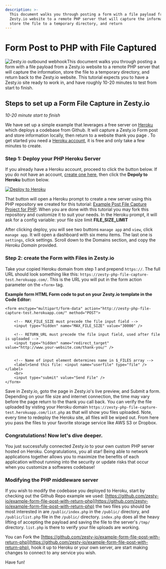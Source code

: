 ```yaml
---
description: >-
  This document walks you through posting a form with a file payload from a
  Zesty.io website to a remote PHP server that will capture the information,
  store the file to a temporary directory, and return
---
```


# Form Post to PHP with File Captured

![Zesty.io outbound webhook](https://wyp1jm.media.zestyio.com/zestyio-outbound-webhook.png)This document walks you through posting a form with a file payload from a Zesty.io website to a remote PHP server that will capture the information, store the file to a temporary directory, and return back to the Zesty.io website. This tutorial expects you to have a Zesty.io site ready to work in, and have roughly 10-20 minutes to test from start to finish.

## Steps to set up a Form File Capture in Zesty.io

_10-20 minute start to finish_

We have set up a simple example that leverages a free server on [Heroku](https://www.heroku.com/) which deploys a codebase from Github. It will capture a Zesty.io Form post and store information locally, then return to a website thank you page . To get started you need a [Heroku account](https://signup.heroku.com/), it is free and only take a few minutes to create.

### Step 1: Deploy your PHP Heroku Server

If you already have a Heroku account, proceed to click the button below. If you do not have an account, [create one here](https://signup.heroku.com/), then click the **Depoly to Heroku** button below.

[![Deploy to Heroku](https://www.herokucdn.com/deploy/button.png)](https://heroku.com/deploy?template=https://github.com/zesty-io/example-form-file-post-with-return-php)

That button will open a Heroku prompt to create a new server using this PHP repository we created for this tutorial: [Example Post File Capture Project for PHP](https://github.com/zesty-io/example-form-file-post-with-return-php). When you are done with this tutorial you may fork this repository and customize it to suit your needs. In the Heroku prompt, it will ask for a config variable: your file size limit **FILE\_SIZE\_LIMIT**

After clicking deploy, you will see two buttons `manage app` and `view`, click `manage app`. It will open a dashboard with six menu items. The last one is `settings`, click settings. Scroll down to the Domains section, and copy the _Heroku Domain_ provided.

### Step 2: create the Form with Files in Zesty.io

Take your copied Heroku domain from step 1 and prepend `https://`. The full URL should look something like this: `https://zesty-php-file-capture-test.herokuapp.com/`. This is the URL you will put in the form action parameter on the `<form>` tag.

**Example form HTML Form code to put on your Zesty.io template in the Code Editor:**

```text
<form enctype="multipart/form-data" action="http://zesty-php-file-capture-test.herokuapp.com/" method="POST">
    
    <!-- MAX_FILE_SIZE must precede the file input field -->
    <input type="hidden" name="MAX_FILE_SIZE" value="30000" />
    
    <!-- RETURN_URL must precede the file input field, used after file is uploaded -->
    <input type="hidden" name="redirect_target" value="http://www.your-website.com/thank-you/" />
    
    
    <!-- Name of input element determines name in $_FILES array -->
    <label>Send this file: <input name="userfile" type="file" /></label>
    <br>
    <input type="submit" value="Send File" />
</form>
```

Save in Zesty.io, goto the page in Zesty.io's live preview, and Submit a form. Depending on your file size and internet connection, the time may vary before the page return to the thank you call back. You can verify the file uploaded by visting your Heroku domain `https://zesty-php-file-capture-test.herokuapp.com/list.php` as that will show you files uploaded. Note, every time to redeploy the Heroku site, all files will be wiped out. From here you pass the files to your favorite storage service like AWS S3 or Dropbox.

### Congratulations! Now let's dive deeper.

You just successfully connected Zesty.io to your own custom PHP server hosted on Heroku. Congratulations, you all star! Being able to network applications together allows you to maximize the benefits of each application without running into the security or update risks that occur when you customize a softwares codebase!

### Modifying the PHP middleware server

If you wish to modify the codebase you deployed to Heroku, start by checking out the Github Repo example we used: [https://github.com/zesty-io/example-form-file-post-with-return-php](https://github.com/zesty-io/example-form-file-post-with-return-php) the two files you should be most interested in are `/public/index.php` in the `/public/` directory, and `/public/list.php` file in the `/public/` directory. `index.php` does all the heavy lifting of accepting the payload and saving the file to the server's `/tmp/` directory. `list.php` is there to verify your file uploads are working.

You can Fork the [https://github.com/zesty-io/example-form-file-post-with-return-php](https://github.com/zesty-io/example-form-file-post-with-return-php), hook it up to Heroku or your own server, are start making changes to connect to any service you wish.

Have fun!

